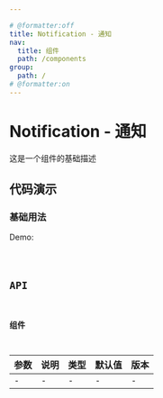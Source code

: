 ```yaml
---

# @formatter:off
title: Notification - 通知
nav:
  title: 组件
  path: /components
group:
  path: /
# @formatter:on
---
```


# Notification - 通知

这是一个组件的基础描述

## 代码演示

### 基础用法

Demo:

<code src="./demos/index.tsx"  background="#f0f2f5" />

## API

### 组件

| 参数 | 说明 | 类型 | 默认值 | 版本 |
| ---- | ---- | ---- | ------ | ---- |
| -    | -    | -    | -      | -    |
